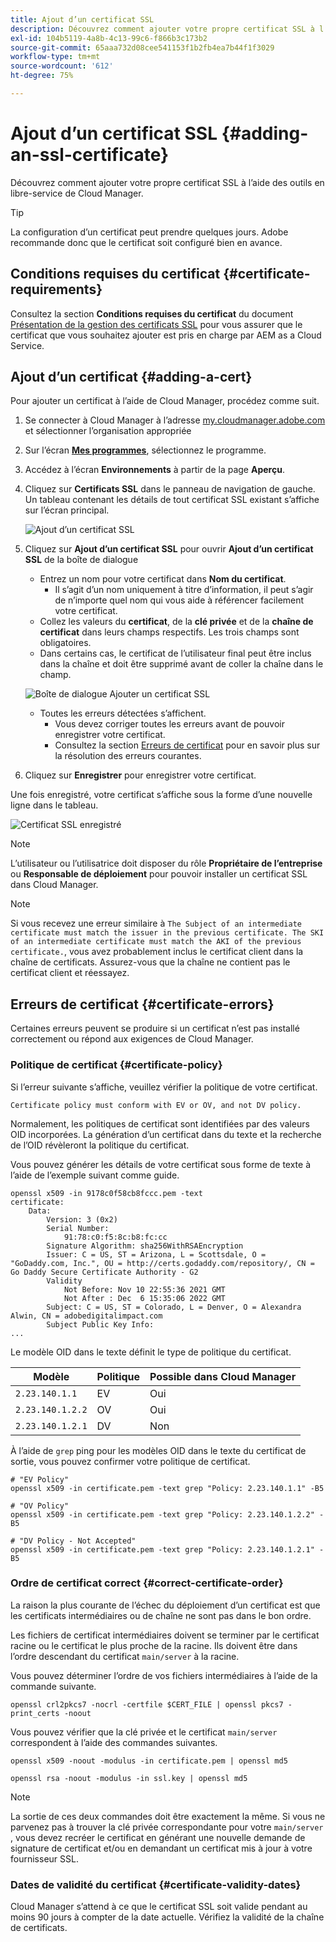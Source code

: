 ```yaml
---
title: Ajout d’un certificat SSL
description: Découvrez comment ajouter votre propre certificat SSL à l’aide des outils en libre-service de Cloud Manager.
exl-id: 104b5119-4a8b-4c13-99c6-f866b3c173b2
source-git-commit: 65aaa732d08cee541153f1b2fb4ea7b44f1f3029
workflow-type: tm+mt
source-wordcount: '612'
ht-degree: 75%

---
```


# Ajout d’un certificat SSL {#adding-an-ssl-certificate}

Découvrez comment ajouter votre propre certificat SSL à l’aide des outils en libre-service de Cloud Manager.

>[!TIP]
>
>La configuration d’un certificat peut prendre quelques jours. Adobe recommande donc que le certificat soit configuré bien en avance.

## Conditions requises du certificat {#certificate-requirements}

Consultez la section **Conditions requises du certificat** du document [Présentation de la gestion des certificats SSL](/help/implementing/cloud-manager/managing-ssl-certifications/introduction.md#requirements) pour vous assurer que le certificat que vous souhaitez ajouter est pris en charge par AEM as a Cloud Service.

## Ajout d’un certificat {#adding-a-cert}

Pour ajouter un certificat à l’aide de Cloud Manager, procédez comme suit.

1. Se connecter à Cloud Manager à l’adresse [my.cloudmanager.adobe.com](https://my.cloudmanager.adobe.com/) et sélectionner l’organisation appropriée

1. Sur l’écran **[Mes programmes](/help/implementing/cloud-manager/getting-access-to-aem-in-cloud/editing-programs.md#my-programs)**, sélectionnez le programme.

1. Accédez à l’écran **Environnements** à partir de la page **Aperçu**.

1. Cliquez sur **Certificats SSL** dans le panneau de navigation de gauche. Un tableau contenant les détails de tout certificat SSL existant s’affiche sur l’écran principal.

   ![Ajout d’un certificat SSL](/help/implementing/cloud-manager/assets/ssl/ssl-cert-1.png)

1. Cliquez sur **Ajout d’un certificat SSL** pour ouvrir **Ajout d’un certificat SSL** de la boîte de dialogue

   * Entrez un nom pour votre certificat dans **Nom du certificat**.
      * Il s’agit d’un nom uniquement à titre d’information, il peut s’agir de n’importe quel nom qui vous aide à référencer facilement votre certificat.
   * Collez les valeurs du **certificat**, de la **clé privée** et de la **chaîne de certificat** dans leurs champs respectifs. Les trois champs sont obligatoires.
   * Dans certains cas, le certificat de l’utilisateur final peut être inclus dans la chaîne et doit être supprimé avant de coller la chaîne dans le champ.

   ![Boîte de dialogue Ajouter un certificat SSL](/help/implementing/cloud-manager/assets/ssl/ssl-cert-02.png)

   * Toutes les erreurs détectées s’affichent.
      * Vous devez corriger toutes les erreurs avant de pouvoir enregistrer votre certificat.
      * Consultez la section [Erreurs de certificat](#certificate-errors) pour en savoir plus sur la résolution des erreurs courantes.

1. Cliquez sur **Enregistrer** pour enregistrer votre certificat.

Une fois enregistré, votre certificat s’affiche sous la forme d’une nouvelle ligne dans le tableau.

![Certificat SSL enregistré](/help/implementing/cloud-manager/assets/ssl/ssl-cert-3.png)

>[!NOTE]
>
>L’utilisateur ou l’utilisatrice doit disposer du rôle **Propriétaire de l’entreprise** ou **Responsable de déploiement** pour pouvoir installer un certificat SSL dans Cloud Manager.

>[!NOTE]
>
>Si vous recevez une erreur similaire à `The Subject of an intermediate certificate must match the issuer in the previous certificate. The SKI of an intermediate certificate must match the AKI of the previous certificate.`, vous avez probablement inclus le certificat client dans la chaîne de certificats. Assurez-vous que la chaîne ne contient pas le certificat client et réessayez.

## Erreurs de certificat {#certificate-errors}

Certaines erreurs peuvent se produire si un certificat n’est pas installé correctement ou répond aux exigences de Cloud Manager.

### Politique de certificat {#certificate-policy}

Si l’erreur suivante s’affiche, veuillez vérifier la politique de votre certificat.

```text
Certificate policy must conform with EV or OV, and not DV policy.
```

Normalement, les politiques de certificat sont identifiées par des valeurs OID incorporées. La génération d’un certificat dans du texte et la recherche de l’OID révèleront la politique du certificat.

Vous pouvez générer les détails de votre certificat sous forme de texte à l’aide de l’exemple suivant comme guide.

```text
openssl x509 -in 9178c0f58cb8fccc.pem -text
certificate:
    Data:
        Version: 3 (0x2)
        Serial Number:
            91:78:c0:f5:8c:b8:fc:cc
        Signature Algorithm: sha256WithRSAEncryption
        Issuer: C = US, ST = Arizona, L = Scottsdale, O = "GoDaddy.com, Inc.", OU = http://certs.godaddy.com/repository/, CN = Go Daddy Secure Certificate Authority - G2
        Validity
            Not Before: Nov 10 22:55:36 2021 GMT
            Not After : Dec  6 15:35:06 2022 GMT
        Subject: C = US, ST = Colorado, L = Denver, O = Alexandra Alwin, CN = adobedigitalimpact.com
        Subject Public Key Info:
...
```

Le modèle OID dans le texte définit le type de politique du certificat.

| Modèle | Politique | Possible dans Cloud Manager |
|---|---|---|
| `2.23.140.1.1` | EV | Oui |
| `2.23.140.1.2.2` | OV | Oui |
| `2.23.140.1.2.1` | DV | Non |

À l’aide de `grep` ping pour les modèles OID dans le texte du certificat de sortie, vous pouvez confirmer votre politique de certificat.

```shell
# "EV Policy"
openssl x509 -in certificate.pem -text grep "Policy: 2.23.140.1.1" -B5

# "OV Policy"
openssl x509 -in certificate.pem -text grep "Policy: 2.23.140.1.2.2" -B5

# "DV Policy - Not Accepted"
openssl x509 -in certificate.pem -text grep "Policy: 2.23.140.1.2.1" -B5
```

### Ordre de certificat correct {#correct-certificate-order}

La raison la plus courante de l’échec du déploiement d’un certificat est que les certificats intermédiaires ou de chaîne ne sont pas dans le bon ordre.

Les fichiers de certificat intermédiaires doivent se terminer par le certificat racine ou le certificat le plus proche de la racine. Ils doivent être dans l’ordre descendant du certificat `main/server` à la racine.

Vous pouvez déterminer l’ordre de vos fichiers intermédiaires à l’aide de la commande suivante.

```shell
openssl crl2pkcs7 -nocrl -certfile $CERT_FILE | openssl pkcs7 -print_certs -noout
```

Vous pouvez vérifier que la clé privée et le certificat `main/server` correspondent à l’aide des commandes suivantes.

```shell
openssl x509 -noout -modulus -in certificate.pem | openssl md5
```

```shell
openssl rsa -noout -modulus -in ssl.key | openssl md5
```

>[!NOTE]
>
>La sortie de ces deux commandes doit être exactement la même. Si vous ne parvenez pas à trouver la clé privée correspondante pour votre `main/server` , vous devez recréer le certificat en générant une nouvelle demande de signature de certificat et/ou en demandant un certificat mis à jour à votre fournisseur SSL.

### Dates de validité du certificat {#certificate-validity-dates}

Cloud Manager s’attend à ce que le certificat SSL soit valide pendant au moins 90 jours à compter de la date actuelle. Vérifiez la validité de la chaîne de certificats.
